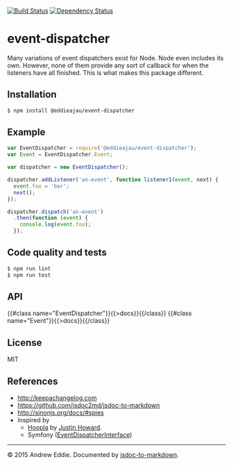 [![Build Status](https://travis-ci.org/eddieajau/node-event-dispatcher.svg?branch=master)](https://travis-ci.org/eddieajau/node-config-factory)
[![Dependency Status](https://david-dm.org/eddieajau/node-event-dispatcher.svg)](https://david-dm.org/eddieajau/node-event-dispatcher)

# event-dispatcher

Many variations of event dispatchers exist for Node. Node even includes its own. However, none of them provide any sort of callback for when the listeners have all finished. This is what makes this package different.

## Installation

```sh
$ npm install @eddieajau/event-dispatcher
```

## Example

```js
var EventDispatcher = require('@eddieajau/event-dispatcher');
var Event = EventDispatcher.Event;

var dispatcher = new EventDispatcher();

dispatcher.addListener('an-event', function listener1(event, next) {
  event.foo = 'bar';
  next();
});

dispatcher.dispatch('an-event')
  .then(function (event) {
    console.log(event.foo);
  });
```

## Code quality and tests

```sh
$ npm run lint
$ npm run test
```

## API
{{#class name="EventDispatcher"}}{{>docs}}{{/class}}
{{#class name="Event"}}{{>docs}}{{/class}}
## License

MIT

## References
* http://keepachangelog.com
* https://github.com/jsdoc2md/jsdoc-to-markdown
* http://sinonjs.org/docs/#spies
* Inspired by
  - [Hoopla](https://github.com/justinhoward/hoopla) by [Justin Howard](https://github.com/justinhoward).
  - Symfony ([EventDispatcherInterface](https://github.com/symfony/EventDispatcher/blob/master/EventDispatcherInterface.php))

* * *

&copy; 2015 Andrew Eddie. Documented by [jsdoc-to-markdown](https://github.com/75lb/jsdoc-to-markdown).
